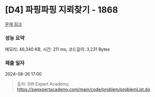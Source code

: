 # [D4] 파핑파핑 지뢰찾기 - 1868 

[문제 링크](https://swexpertacademy.com/main/code/problem/problemDetail.do?contestProbId=AV5LwsHaD1MDFAXc) 

### 성능 요약

메모리: 46,340 KB, 시간: 211 ms, 코드길이: 3,231 Bytes

### 제출 일자

2024-08-26 17:00



> 출처: SW Expert Academy, https://swexpertacademy.com/main/code/problem/problemList.do